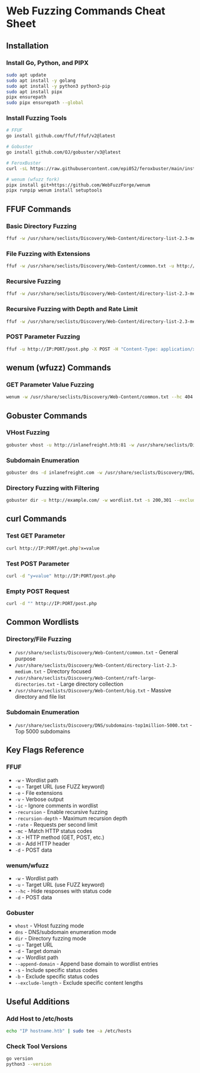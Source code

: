 # Web Fuzzing Commands Cheat Sheet

## Installation

### Install Go, Python, and PIPX
```bash
sudo apt update
sudo apt install -y golang
sudo apt install -y python3 python3-pip
sudo apt install pipx
pipx ensurepath
sudo pipx ensurepath --global
```

### Install Fuzzing Tools
```bash
# FFUF
go install github.com/ffuf/ffuf/v2@latest

# Gobuster
go install github.com/OJ/gobuster/v3@latest

# FeroxBuster
curl -sL https://raw.githubusercontent.com/epi052/feroxbuster/main/install-nix.sh | sudo bash -s $HOME/.local/bin

# wenum (wfuzz fork)
pipx install git+https://github.com/WebFuzzForge/wenum
pipx runpip wenum install setuptools
```

## FFUF Commands

### Basic Directory Fuzzing
```bash
ffuf -w /usr/share/seclists/Discovery/Web-Content/directory-list-2.3-medium.txt -u http://IP:PORT/FUZZ
```

### File Fuzzing with Extensions
```bash
ffuf -w /usr/share/seclists/Discovery/Web-Content/common.txt -u http://IP:PORT/directory/FUZZ.html -e .php,.html,.txt,.bak,.js -v
```

### Recursive Fuzzing
```bash
ffuf -w /usr/share/seclists/Discovery/Web-Content/directory-list-2.3-medium.txt -ic -v -u http://IP:PORT/FUZZ -e .html -recursion
```

### Recursive Fuzzing with Depth and Rate Limit
```bash
ffuf -w /usr/share/seclists/Discovery/Web-Content/directory-list-2.3-medium.txt -ic -u http://IP:PORT/FUZZ -e .html -recursion -recursion-depth 2 -rate 500
```

### POST Parameter Fuzzing
```bash
ffuf -u http://IP:PORT/post.php -X POST -H "Content-Type: application/x-www-form-urlencoded" -d "y=FUZZ" -w /usr/share/seclists/Discovery/Web-Content/common.txt -mc 200 -v
```

## wenum (wfuzz) Commands

### GET Parameter Value Fuzzing
```bash
wenum -w /usr/share/seclists/Discovery/Web-Content/common.txt --hc 404 -u "http://IP:PORT/get.php?x=FUZZ"
```

## Gobuster Commands

### VHost Fuzzing
```bash
gobuster vhost -u http://inlanefreight.htb:81 -w /usr/share/seclists/Discovery/Web-Content/common.txt --append-domain
```

### Subdomain Enumeration
```bash
gobuster dns -d inlanefreight.com -w /usr/share/seclists/Discovery/DNS/subdomains-top1million-5000.txt
```

### Directory Fuzzing with Filtering
```bash
gobuster dir -u http://example.com/ -w wordlist.txt -s 200,301 --exclude-length 0
```

## curl Commands

### Test GET Parameter
```bash
curl http://IP:PORT/get.php?x=value
```

### Test POST Parameter
```bash
curl -d "y=value" http://IP:PORT/post.php
```

### Empty POST Request
```bash
curl -d "" http://IP:PORT/post.php
```

## Common Wordlists

### Directory/File Fuzzing
- `/usr/share/seclists/Discovery/Web-Content/common.txt` - General purpose
- `/usr/share/seclists/Discovery/Web-Content/directory-list-2.3-medium.txt` - Directory focused
- `/usr/share/seclists/Discovery/Web-Content/raft-large-directories.txt` - Large directory collection
- `/usr/share/seclists/Discovery/Web-Content/big.txt` - Massive directory and file list

### Subdomain Enumeration
- `/usr/share/seclists/Discovery/DNS/subdomains-top1million-5000.txt` - Top 5000 subdomains

## Key Flags Reference

### FFUF
- `-w` - Wordlist path
- `-u` - Target URL (use FUZZ keyword)
- `-e` - File extensions
- `-v` - Verbose output
- `-ic` - Ignore comments in wordlist
- `-recursion` - Enable recursive fuzzing
- `-recursion-depth` - Maximum recursion depth
- `-rate` - Requests per second limit
- `-mc` - Match HTTP status codes
- `-X` - HTTP method (GET, POST, etc.)
- `-H` - Add HTTP header
- `-d` - POST data

### wenum/wfuzz
- `-w` - Wordlist path
- `-u` - Target URL (use FUZZ keyword)
- `--hc` - Hide responses with status code
- `-d` - POST data

### Gobuster
- `vhost` - VHost fuzzing mode
- `dns` - DNS/subdomain enumeration mode
- `dir` - Directory fuzzing mode
- `-u` - Target URL
- `-d` - Target domain
- `-w` - Wordlist path
- `--append-domain` - Append base domain to wordlist entries
- `-s` - Include specific status codes
- `-b` - Exclude specific status codes
- `--exclude-length` - Exclude specific content lengths

## Useful Additions

### Add Host to /etc/hosts
```bash
echo "IP hostname.htb" | sudo tee -a /etc/hosts
```

### Check Tool Versions
```bash
go version
python3 --version
```
